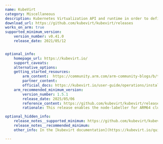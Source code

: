 ```yaml
---
name: KubeVirt
category: Miscellaneous
description: Kubernetes Virtualization API and runtime in order to define and manage virtual machines.
download_url: https://github.com/kubevirt/kubevirt/releases
works_on_arm: true
supported_minimum_version:
    version_number: v0.41.0
    release_date: 2021/05/12


optional_info:
    homepage_url: https://kubevirt.io/
    support_caveats:
    alternative_options:
    getting_started_resources:
        arm_content:  https://community.arm.com/arm-community-blogs/b/tools-software-ides-blog/posts/empowering-software-development-with-works-on-arm-initiative
        partner_content:
        official_docs: https://kubevirt.io/user-guide/operations/installation/#arm64-developer-builds
    arm_recommended_minimum_version:
        version_number: 1.5.1
        release_date: 2025/05/06
        reference_content: https://github.com/kubevirt/kubevirt/releases/tag/v1.5.1
        rationale: This release enables the node-labeller for ARM64 clusters by introducing an architecture abstraction layer (archLabeller interface and implementations). Direct architecture checks (runtime.GOARCH) are replaced by calls to this interface, allowing architecture-specific logic (like handling host features, CPU models, and vendor names) to be encapsulated. The label preparation logic is refactored to use this abstraction, ensuring appropriate labels (including machine types) are applied based on the detected architecture's capabilities. The startup check restricting the labeller to specific architectures is removed.

optional_hidden_info:
    release_notes__supported_minimum: https://github.com/kubevirt/kubevirt/releases/tag/v0.41.0
    release_notes__recommended_minimum:
    other_info: In the [kubevirt documentation](https://kubevirt.io/quickstart_minikube/), it is mentioned that testing is done using the virtctl binary. For the version 0.41, the virtctl binaries are not released for arm64, but in the release notes it is mentioned that kubevirt supports the arm64. From 1.0.0-rc.0 version, virtctl binaries are released for arm64.

---
```

